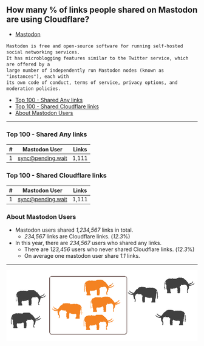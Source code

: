 ## How many % of links people shared on Mastodon are using Cloudflare?


- [Mastodon](https://en.wikipedia.org/wiki/Mastodon_(software))
```
Mastodon is free and open-source software for running self-hosted social networking services. 
It has microblogging features similar to the Twitter service, which are offered by a 
large number of independently run Mastodon nodes (known as "instances"), each with 
its own code of conduct, terms of service, privacy options, and moderation policies.
```


- [Top 100 - Shared Any links](shared_on_mastodon.md#top-100-shared-any-links)
- [Top 100 - Shared Cloudflare links](shared_on_mastodon.md#top-100-shared-cloudflare-links)
- [About Mastodon Users](shared_on_mastodon.md#about-mastodon-users)

----


### Top 100 - Shared Any links

[//]: # (do not edit this line start; t1)

| # | Mastodon User | Links |
| --- | --- | --- |
| 1 | sync@pending.wait | 1,111 |

[//]: # (do not edit this line end)


### Top 100 - Shared Cloudflare links

[//]: # (do not edit this line start; t2)

| # | Mastodon User | Links |
| --- | --- | --- |
| 1 | sync@pending.wait | 1,111 |

[//]: # (do not edit this line end)


### About Mastodon Users

[//]: # (do not edit this line start; t3)

- Mastodon users shared *1,234,567* links in total.
  - *234,567* links are Cloudflare links. (*12.3*%)
- In this year, there are *234,567* users who shared any links.
  - There are *123,456* users who never shared Cloudflare links. (*12.3*%)
  - On average one mastodon user share *1.1* links.

[//]: # (do not edit this line end)


----

![](../image/mastodoncf.jpg)

